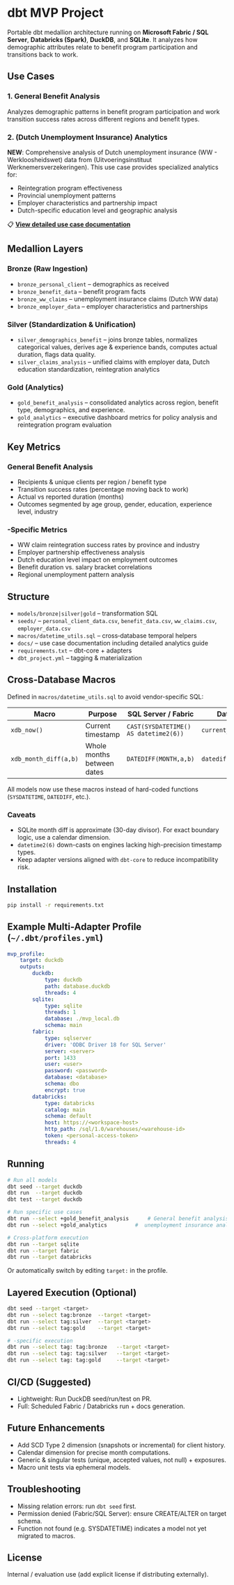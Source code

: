 # dbt MVP Project

Portable dbt medallion architecture running on **Microsoft Fabric / SQL Server**, **Databricks (Spark)**, **DuckDB**, and **SQLite**. It analyzes how demographic attributes relate to benefit program participation and transitions back to work.

## Use Cases

### 1. General Benefit Analysis
Analyzes demographic patterns in benefit program participation and work transition success rates across different regions and benefit types.

### 2.  (Dutch Unemployment Insurance) Analytics
**NEW**: Comprehensive analysis of Dutch unemployment insurance (WW - Werkloosheidswet) data from  (Uitvoeringsinstituut Werknemersverzekeringen). This use case provides specialized analytics for:
- Reintegration program effectiveness
- Provincial unemployment patterns  
- Employer characteristics and partnership impact
- Dutch-specific education level and geographic analysis

📋 **[View detailed  use case documentation](docs/_use_case.md)**

## Medallion Layers
### Bronze (Raw Ingestion)
- `bronze_personal_client` – demographics as received
- `bronze_benefit_data` – benefit program facts  
- `bronze_ww_claims` –  unemployment insurance claims (Dutch WW data)
- `bronze_employer_data` –  employer characteristics and partnerships

### Silver (Standardization & Unification)
- `silver_demographics_benefit` – joins bronze tables, normalizes categorical values, derives age & experience bands, computes actual duration, flags data quality.
- `silver_claims_analysis` – unified  claims with employer data, Dutch education standardization, reintegration analytics

### Gold (Analytics)
- `gold_benefit_analysis` – consolidated analytics across region, benefit type, demographics, and experience.
- `gold_analytics` –  executive dashboard metrics for policy analysis and reintegration program evaluation

## Key Metrics
### General Benefit Analysis
- Recipients & unique clients per region / benefit type
- Transition success rates (percentage moving back to work)
- Actual vs reported duration (months)
- Outcomes segmented by age group, gender, education, experience level, industry

### -Specific Metrics  
- WW claim reintegration success rates by province and industry
- Employer partnership effectiveness analysis
- Dutch education level impact on employment outcomes
- Benefit duration vs. salary bracket correlations
- Regional unemployment pattern analysis

## Structure
- `models/bronze|silver|gold` – transformation SQL
- `seeds/` – `personal_client_data.csv`, `benefit_data.csv`, `ww_claims.csv`, `employer_data.csv`
- `macros/datetime_utils.sql` – cross‑database temporal helpers
- `docs/` – use case documentation including detailed  analytics guide
- `requirements.txt` – dbt-core + adapters
- `dbt_project.yml` – tagging & materialization

## Cross-Database Macros
Defined in `macros/datetime_utils.sql` to avoid vendor-specific SQL:

| Macro | Purpose | SQL Server / Fabric | Databricks | DuckDB | SQLite |
|-------|---------|---------------------|------------|--------|--------|
| `xdb_now()` | Current timestamp | `CAST(SYSDATETIME() AS datetime2(6))` | `current_timestamp()` | `now()` | `CURRENT_TIMESTAMP` |
| `xdb_month_diff(a,b)` | Whole months between dates | `DATEDIFF(MONTH,a,b)` | `datediff(month,a,b)` | `date_diff('month',a,b)` | `CAST((julianday(b)-julianday(a))/30 AS INTEGER)` |

All models now use these macros instead of hard-coded functions (`SYSDATETIME`, `DATEDIFF`, etc.).

### Caveats
- SQLite month diff is approximate (30-day divisor). For exact boundary logic, use a calendar dimension.
- `datetime2(6)` down-casts on engines lacking high-precision timestamp types.
- Keep adapter versions aligned with `dbt-core` to reduce incompatibility risk.

## Installation
```bash
pip install -r requirements.txt
```

## Example Multi-Adapter Profile (`~/.dbt/profiles.yml`)
```yaml
mvp_profile:
	target: duckdb
	outputs:
		duckdb:
			type: duckdb
			path: database.duckdb
			threads: 4
		sqlite:
			type: sqlite
			threads: 1
			database: ./mvp_local.db
			schema: main
		fabric:
			type: sqlserver
			driver: 'ODBC Driver 18 for SQL Server'
			server: <server>
			port: 1433
			user: <user>
			password: <password>
			database: <database>
			schema: dbo
			encrypt: true
		databricks:
			type: databricks
			catalog: main
			schema: default
			host: https://<workspace-host>
			http_path: /sql/1.0/warehouses/<warehouse-id>
			token: <personal-access-token>
			threads: 4
```

## Running
```bash
# Run all models
dbt seed --target duckdb
dbt run  --target duckdb
dbt test --target duckdb

# Run specific use cases
dbt run --select +gold_benefit_analysis      # General benefit analysis
dbt run --select +gold_analytics         #  unemployment insurance analysis

# Cross-platform execution
dbt run --target sqlite
dbt run --target fabric
dbt run --target databricks
```

Or automatically switch by editing `target:` in the profile.

## Layered Execution (Optional)
```bash
dbt seed --target <target>
dbt run --select tag:bronze  --target <target>
dbt run --select tag:silver  --target <target>
dbt run --select tag:gold    --target <target>

# -specific execution
dbt run --select tag: tag:bronze   --target <target>
dbt run --select tag: tag:silver   --target <target>  
dbt run --select tag: tag:gold     --target <target>
```

## CI/CD (Suggested)
- Lightweight: Run DuckDB seed/run/test on PR.
- Full: Scheduled Fabric / Databricks run + docs generation.

## Future Enhancements
- Add SCD Type 2 dimension (snapshots or incremental) for client history.
- Calendar dimension for precise month computations.
- Generic & singular tests (unique, accepted values, not null) + exposures.
- Macro unit tests via ephemeral models.

## Troubleshooting
- Missing relation errors: run `dbt seed` first.
- Permission denied (Fabric/SQL Server): ensure CREATE/ALTER on target schema.
- Function not found (e.g. SYSDATETIME) indicates a model not yet migrated to macros.

## License
Internal / evaluation use (add explicit license if distributing externally).
